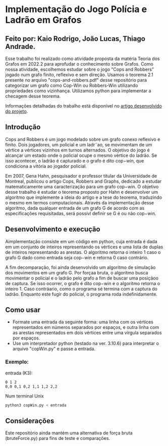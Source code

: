 # Implementação do Jogo Polícia e Ladrão em Grafos
## Feito por: Kaio Rodrigo, João Lucas, Thiago Andrade.

Esse trabalho foi realizado como atividade proposta da matéria Teoria dos Grafos em 2022.2 para aprofudar o conhecimento sobre Grafos. Como nossa atividade, escolhemos estudar sobre o jogo "Cops and Robbers" jogado num grafo finito, reflexivo e sem direção. 
Usamos o teorema 2.1 presente no arquivo "cops-and-robbers.pdf" desse repositório para categorizar um grafo como Cop-Win ou Robbers-Win utilizando propriedades como vizinhança. Utilizamos python para implementar a checagem desse teorema.

Informações detalhadas do trabalho está disponível no [artigo desenvolvido do projeto](artigos/artigo_final_trabalho_grafos.pdf).

## Introdução

 Cops and Robbers é um jogo modelado sobre um grafo conexo reflexivo
 e finito. Dois jogadores, um policial e um ladr˜ao, se movimentam de um
 vértice a vértices vizinhos em turnos alternados. O objetivo do jogo é
 alcançar um estado onde o policial ocupe o mesmo vértice do ladrão. Se isso
 acontecer, o ladrão é capturado e o grafo é dito cop−win, que condiciona a
 vitória ao jogador policial.

  Em 2007, Gena Hahn, pesquisador e professor titular da Universidade de
 Montreal, publicou o artigo Cops, Robbers and Graphs, dedicado a estudar matematicamente uma caracterização para um grafo cop−win. O objetivo desse trabalho é estudar o teorema proposto por Hahn e desenvolver um algoritmo que implemente a ideia do artigo e a tese do teorema, traduzindo o mesmo em termos computacionais. Através da implementação desse algoritmo, dada qualquer entrada de um grafo G de acordo com as especificações requisitadas, será possívl definir se G é ou não cop−win.

## Desenvolvimento e execução

 Aimplementação consiste em um código em python, cuja entrada é dada
 em um conjunto de inteiros representando os vértices e uma lista de duplas
 de inteiros representando as arestas. O algoritmo retorna o inteiro 1 caso o
 grafo G dado como entrada seja cop−win e retorna 0 caso contrário.
 
 A fim decomparação, foi ainda desenvolvido um algoritmo de simulação
 dos movimentos em um grafo G. Por forçaa bruta, o algoritmo busca movimentar o policial e o ladrão pelo grafo a fim de buscar uma posiçãoo de captura. Se isso ocorrer, o grafo é dito cop−win e o algoritmo retorna o inteiro 1. Caso contráario, como o programa sé termina com a captura do ladrão. Enquanto este fugir do policial, o programa roda indefinidamente.

## Como usar

- Formate uma entrada da seguinte forma: uma linha com os vértices representados em números separados por espaços, e outra linha com as arestas representados em dois vértices entre uma vírgula separados por espaços.
- Use um interpretador python (testado na ver. 3.10.6) para interpretar o arquivo "copWin.py" e passe a entrada.

### Exemplo:

entrada (K3):
```
0 1 2
0,0 0,1 0,2 1,1 1,2 2,2
```
Num terminal Unix
```sh
python3 copWin.py < entrada
```

## Considerações

Este repositório ainda mantém uma alternativa de força bruta (bruteForce.py) para fins de teste e comparações.
